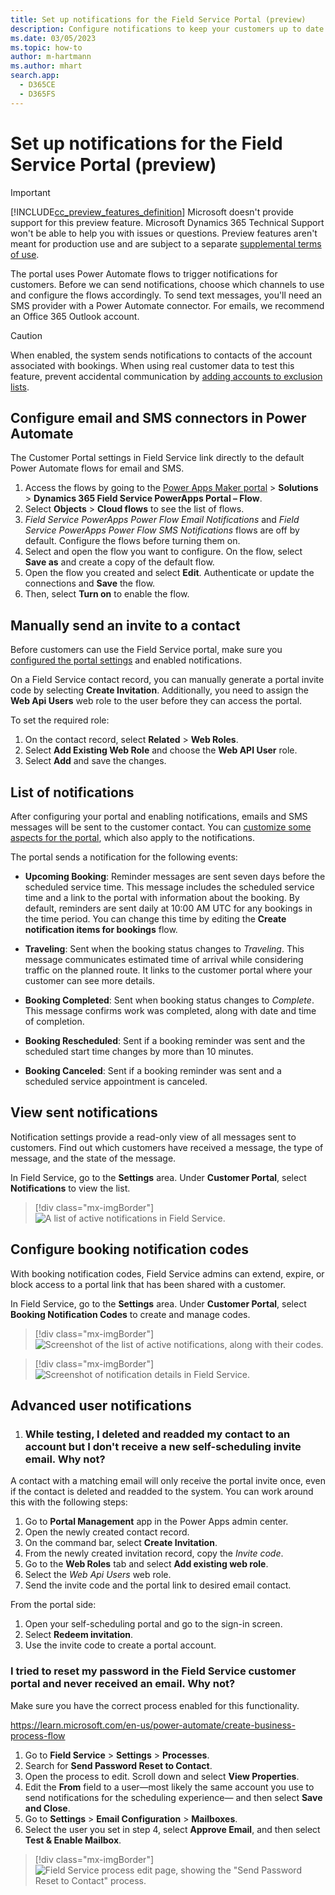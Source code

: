 ```yaml
---
title: Set up notifications for the Field Service Portal (preview)
description: Configure notifications to keep your customers up to date on their bookings and appointments.
ms.date: 03/05/2023
ms.topic: how-to
author: m-hartmann
ms.author: mhart
search.app:
  - D365CE
  - D365FS
---
```


# Set up notifications for the Field Service Portal (preview)

> [!IMPORTANT]
> [!INCLUDE[cc_preview_features_definition](../includes/cc-preview-features-definition.md)]
> Microsoft doesn't provide support for this preview feature. Microsoft Dynamics 365 Technical Support won't be able to help you with issues or questions. Preview features aren't meant for production use and are subject to a separate [supplemental terms of use](https://go.microsoft.com/fwlink/p/?LinkId=511446).

The portal uses Power Automate flows to trigger notifications for customers. Before we can send notifications, choose which channels to use and configure the flows accordingly. To send text messages, you'll need an SMS provider with a Power Automate connector. For emails, we recommend an Office 365 Outlook account.

> [!CAUTION]
> When enabled, the system sends notifications to contacts of the account associated with bookings. When using real customer data to test this feature, prevent accidental communication by [adding accounts to exclusion lists](create-configure-customer-portal.md#self-scheduling-preview-tab).

## Configure email and SMS connectors in Power Automate

The Customer Portal settings in Field Service link directly to the default Power Automate flows for email and SMS.

<!--TODO: can't repro these steps as I don't have flow quota in my trial env -->

1. Access the flows by going to the [Power Apps Maker portal](https://make.powerapps.com) > **Solutions** > **Dynamics 365 Field Service PowerApps Portal – Flow**.
1. Select **Objects** > **Cloud flows** to see the list of flows.
1. *Field Service PowerApps Power Flow Email Notifications* and *Field Service PowerApps Power Flow SMS Notifications* flows are off by default. Configure the flows before turning them on.
1. Select and open the flow you want to configure. On the flow, select **Save as** and create a copy of the default flow.
1. Open the flow you created and select **Edit**. Authenticate or update the connections and **Save** the flow.
1. Then, select **Turn on** to enable the flow.

## Manually send an invite to a contact

Before customers can use the Field Service portal, make sure you [configured the portal settings](create-configure-customer-portal.md) and enabled notifications.

On a Field Service contact record, you can manually generate a portal invite code by selecting **Create Invitation**. Additionally, you need to assign the **Web Api Users** web role to the user before they can access the portal.

To set the required role:

1. On the contact record, select **Related** > **Web Roles**.
1. Select **Add Existing Web Role** and choose the **Web API User** role.
1. Select **Add** and save the changes.

## List of notifications

After configuring your portal and enabling notifications, emails and SMS messages will be sent to the customer contact. You can [customize some aspects for the portal](create-configure-customer-portal.md#customize-the-portal-design), which also apply to the notifications.

The portal sends a notification for the following events:
<!--TODO: this seems wrong. the flow recurrence is set to 1 hour and I don't see a setting to change the time period (7 days)-->
- **Upcoming Booking**: Reminder messages are sent seven days before the scheduled service time. This message includes the scheduled service time and a link to the portal with information about the booking. By default, reminders are sent daily at 10:00 AM UTC for any bookings in the time period. You can change this time by editing the **Create notification items for bookings** flow.

- **Traveling**: Sent when the booking status changes to *Traveling*. This message communicates estimated time of arrival while considering traffic on the planned route. It links to the customer portal where your customer can see more details.

- **Booking Completed**: Sent when booking status changes to *Complete*. This message confirms work was completed, along with date and time of completion.

- **Booking Rescheduled**: Sent if a booking reminder was sent and the scheduled start time changes by more than 10 minutes.

- **Booking Canceled**: Sent if a booking reminder was sent and a scheduled service appointment is canceled.

## View sent notifications

Notification settings provide a read-only view of all messages sent to customers. Find out which customers have received a message, the type of message, and the state of the message.

In Field Service, go to the **Settings** area. Under **Customer Portal**, select **Notifications** to view the list.

> [!div class="mx-imgBorder"]
> ![A list of active notifications in Field Service.](./media/07_FSSettings_notifications.jpg)

## Configure booking notification codes

With booking notification codes, Field Service admins can extend, expire, or block access to a portal link that has been shared with a customer.

In Field Service, go to the **Settings** area. Under **Customer Portal**, select **Booking Notification Codes** to create and manage codes.

<!-- TODO: I don't understand how that works and can't repro notifications. I would need to create a share code first, then map this to a booking notification code. Why do this manually? Please provide details for this section. -->

> [!div class="mx-imgBorder"]
> ![Screenshot of the list of active notifications, along with their codes.](./media/08_FSSettings_BookingNotifications.jpg)

> [!div class="mx-imgBorder"]
> ![Screenshot of notification details in Field Service.](./media/09_FSSettings_BookingNotifications-details.jpg)

## Advanced user notifications

<!-- TODO: do we need to keep that info? please review and update steps if so.-->
1. ### While testing, I deleted and readded my contact to an account but I don't receive a new self-scheduling invite email. Why not? 

A contact with a matching email will only receive the portal invite once, even if the contact is deleted and readded to the system. You can work around this with the following steps:

1. Go to **Portal Management** app in the Power Apps admin center.
1. Open the newly created contact record.
1. On the command bar, select **Create Invitation**.
1. From the newly created invitation record, copy the *Invite code*.
1. Go to the **Web Roles** tab and select **Add existing web role**.
1. Select the *Web Api Users* web role.
1. Send the invite code and the portal link to desired email contact.
 
From the portal side: 

1. Open your self-scheduling portal and go to the sign-in screen. 
2. Select **Redeem invitation**.
3. Use the invite code to create a portal account.



### I tried to reset my password in the Field Service customer portal and never received an email. Why not?

<!--TODO: Is this still needed? Should work out of the box imho. please share steps/solution name to edit business process flow in Power Apps portal. Following this procedure in legacy advanced settings opens a power apps UI and I can't repro it-->

Make sure you have the correct process enabled for this functionality.

https://learn.microsoft.com/en-us/power-automate/create-business-process-flow

1. Go to **Field Service** > **Settings** > **Processes**.
2. Search for **Send Password Reset to Contact**.
3. Open the process to edit. Scroll down and select **View Properties**.
4. Edit the **From** field to a user&mdash;most likely the same account you use to send notifications for the scheduling experience&mdash; and then select **Save and Close**.
5. Go to **Settings** > **Email Configuration** > **Mailboxes**. 
6. Select the user you set in step 4, select **Approve Email**, and then select **Test & Enable Mailbox**.

> [!div class="mx-imgBorder"]
> ![Field Service process edit page, showing the "Send Password Reset to Contact" process.](./media/SS-Process-sendemail.PNG)
